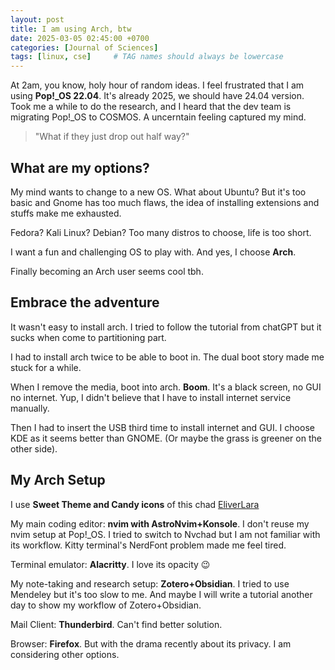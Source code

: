 ```yaml
---
layout: post
title: I am using Arch, btw
date: 2025-03-05 02:45:00 +0700
categories: [Journal of Sciences]
tags: [linux, cse]     # TAG names should always be lowercase
---
```


At 2am, you know, holy hour of random ideas. I feel frustrated that I am using **Pop!_OS 22.04**. It's already 2025, we should have 24.04 version. Took me a while to do the research, and I heard that the dev team is migrating Pop!_OS to COSMOS. A uncerntain feeling captured my mind.

> "What if they just drop out half way?"

## What are my options?

My mind wants to change to a new OS. What about Ubuntu? But it's too basic and Gnome has too much flaws, the idea of installing extensions and stuffs make me exhausted.

Fedora? Kali Linux? Debian? Too many distros to choose, life is too short.

I want a fun and challenging OS to play with. And yes, I choose **Arch**.

Finally becoming an Arch user seems cool tbh.

## Embrace the adventure

It wasn't easy to install arch. I tried to follow the tutorial from chatGPT but it sucks when come to partitioning part.

I had to install arch twice to be able to boot in. The dual boot story made me stuck for a while.

When I remove the media, boot into arch. **Boom**. It's a black screen, no GUI no internet. Yup, I didn't believe that I have to install internet service manually.

Then I had to insert the USB third time to install internet and GUI. I choose KDE as it seems better than GNOME. (Or maybe the grass is greener on the other side).

## My Arch Setup

I use **Sweet Theme and Candy icons** of this chad [EliverLara](https://github.com/EliverLara)

My main coding editor: **nvim with AstroNvim+Konsole**. I don't reuse my nvim setup at Pop!_OS. I tried to switch to Nvchad but I am not familiar with its workflow. Kitty terminal's NerdFont problem made me feel tired.

Terminal emulator: **Alacritty**. I love its opacity :wink:

My note-taking and research setup: **Zotero+Obsidian**. I tried to use Mendeley but it's too slow to me. And maybe I will write a tutorial another day to show my workflow of Zotero+Obsidian.

Mail Client: **Thunderbird**. Can't find better solution.

Browser: **Firefox**. But with the drama recently about its privacy. I am considering other options.

